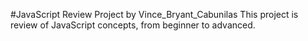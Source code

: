 #JavaScript Review Project by Vince_Bryant_Cabunilas
This project is review of JavaScript concepts, from beginner to advanced.